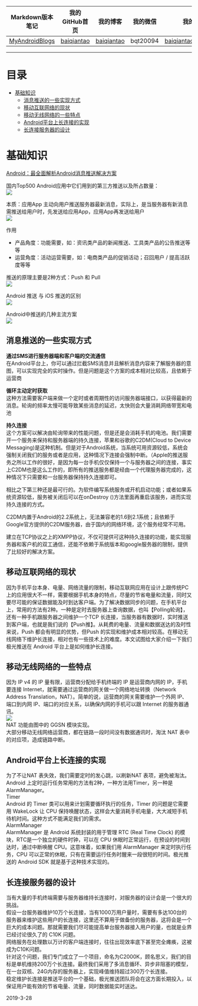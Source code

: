 | Markdown版本笔记 | 我的GitHub首页 | 我的博客 | 我的微信 | 我的邮箱 |  
| :------------: | :------------: | :------------: | :------------: | :------------: |  
| [MyAndroidBlogs][Markdown] | [baiqiantao][GitHub] | [baiqiantao][博客] | bqt20094 | baiqiantao@sina.com |  
  
[Markdown]:https://github.com/baiqiantao/MyAndroidBlogs  
[GitHub]:https://github.com/baiqiantao  
[博客]:http://www.cnblogs.com/baiqiantao/  
  
  
***  
目录  
===  

- [基础知识](#基础知识)
	- [消息推送的一些实现方式](#消息推送的一些实现方式)
	- [移动互联网络的现状](#移动互联网络的现状)
	- [移动无线网络的一些特点](#移动无线网络的一些特点)
	- [Android平台上长连接的实现](#Android平台上长连接的实现)
	- [长连接服务器的设计](#长连接服务器的设计)
  
# 基础知识  
[Android：最全面解析Android消息推送解决方案](https://blog.csdn.net/carson_ho/article/details/52693242?locationNum=12)  
  
国内Top500 Android应用中它们用到的第三方推送以及所占数量：  
![](index_files/42018e7c-56f1-4a19-8127-69f2b025698d.jpg)  
  
本质：应用App 主动向用户推送服务器最新消息，实际上，是当服务器有新消息需推送给用户时，先发送给应用App，应用App再发送给用户  
![](index_files/1f23f37c-f125-4543-a868-af5c1772ab39.jpg)  
  
作用  
- 产品角度：功能需要，如：资讯类产品的新闻推送、工具类产品的公告推送等等  
- 运营角度：活动运营需要，如：电商类产品的促销活动；召回用户 / 提高活跃度等等  
  
推送的原理主要是2种方式：Push 和 Pull  
![](index_files/10fc9cae-d098-46ce-9c6a-d98be0d14b9e.jpg)  
  
Android 推送 与 iOS 推送的区别  
![](index_files/e15d6917-2439-4d49-ad47-d90c58e0a836.png)  
  
Android中推送的几种主流方案  
![](index_files/912895cb-599c-4708-ad5e-79a6889524fb.png)  
  
## 消息推送的一些实现方式  
**通过SMS进行服务器端和客户端的交流通信**  
在Android平台上，你可以通过拦截SMS消息并且解析消息内容来了解服务器的意图，可以实现完全的实时操作。但是问题是这个方案的成本相对比较高，且依赖于运营商  
  
**循环主动定时获取**  
这种方法需要客户端来做一个定时或者周期性的访问服务器端接口，以获得最新的消息。轮询的频率太慢可能导致某些消息的延迟，太快则会大量消耗网络带宽和电池  
  
**持久连接**  
这个方案可以解决由轮询带来的性能问题，但是还是会消耗手机的电池。我们需要开一个服务来保持和服务器端的持久连接，苹果和谷歌的C2DM(Cloud to Device Messaging)是这种机制。但是对于Android系统，当系统可用资源较低，系统会强制关闭我们的服务或者是应用，这种情况下连接会强制中断。（Apple的推送服务之所以工作的很好，是因为每一台手机仅仅保持一个与服务器之间的连接，事实上C2DM也是这么工作的，即所有的推送服务都是经由一个代理服务器完成的，这种情况下只需要和一台服务器保持持久连接即可。  
  
相比之下第三种还是最可行的。为软件编写系统服务或开机启动功能；或者如果系统资源较低，服务被关闭后可以在onDestroy ()方法里面再重启该服务，进而实现持久连接的方式。  
  
C2DM内置于Android的2.2系统上，无法兼容老的1.6到2.1系统；且依赖于Google官方提供的C2DM服务器，由于国内的网络环境，这个服务经常不可用。  
  
建立在TCP协议之上的XMPP协议，不仅可提供可这种持久连接的功能，能实现服务器和客户机的双工通信，还能不依赖于系统版本和google服务器的限制，提供了比较好的解决方案。  
  
## 移动互联网络的现状  
因为手机平台本身、电量、网络流量的限制，移动互联网应用在设计上跟传统PC 上的应用很大不一样，需要根据手机本身的特点，尽量的节省电量和流量，同时又要尽可能的保证数据能及时到达客户端。为了解决数据同步的问题，在手机平台上，常用的方法有2种。一种是定时去服务器上查询数据，也叫【Polling轮询】，还有一种手机跟服务器之间维护一个TCP 长连接，当服务器有数据时，实时推送到客户端，也就是我们说的【Push推】。从耗费的电量、流量和数据送达的及时性来说，Push 都会有明显的优势，但Push 的实现和维护成本相对较高。在移动无线网络下维护长连接，相对也有一些技术上的难度。本文试图给大家介绍一下我们极光推送在 Android 平台上是如何维护长连接。  
  
## 移动无线网络的一些特点  
因为 IP v4 的 IP 量有限，运营商分配给手机终端的 IP 是运营商内网的 IP，手机要连接 Internet，就需要通过运营商的网关做一个网络地址转换（Network Address Translation，NAT）。简单的说，运营商的网关需要维护一个外网 IP、端口到内网 IP、端口的对应关系，以确保内网的手机可以跟 Internet 的服务器通讯。  
![](index_files/7a9d036c-a241-4ec4-8160-44eb52d9bca9.jpg)  
NAT 功能由图中的 GGSN 模块实现。  
大部分移动无线网络运营商，都在链路一段时间没有数据通讯时，淘汰 NAT 表中的对应项，造成链路中断。  
  
## Android平台上长连接的实现  
为了不让NAT 表失效，我们需要定时的发心跳，以刷新NAT 表项，避免被淘汰。Android 上定时运行任务常用的方法有2种，一种方法用Timer，另一种是AlarmManager。  
Timer  
Android 的 Timer 类可以用来计划需要循环执行的任务，Timer 的问题是它需要用 WakeLock 让 CPU 保持唤醒状态，这样会大量消耗手机电量，大大减短手机待机时间。这种方式不能满足我们的需求。  
AlarmManager  
AlarmManager 是 Android 系统封装的用于管理 RTC (Real Time Clock) 的模块，RTC是一个独立的硬件时钟，可以在 CPU 休眠时正常运行，在预设的时间到达时，通过中断唤醒 CPU。这意味着，如果我们用 AlarmManager 来定时执行任务，CPU 可以正常的休眠，只有在需要运行任务时醒来一段很短的时间。极光推送的 Android SDK 就是基于这种技术实现的。  
   
## 长连接服务器的设计  
当有大量的手机终端需要与服务器维持长连接时，对服务器的设计会是一个很大的挑战。  
假设一台服务器维护10万个长连接，当有1000万用户量时，需要有多达100台的服务器来维护这些用户的长连接，这里还不算用于做备份的服务器，这将会是一个巨大的成本问题。那就需要我们尽可能提高单台服务器接入用户的量，也就是业界已经讨论很久了的 C10K 问题。  
网络服务在处理数以万计的客户端连接时，往往出现效率底下甚至完全瘫痪，这被成为C10K问题。  
针对这个问题，我们专门成立了一个项目，命名为C2000K，顾名思义，我们的目标是单机维持200万个长连接。最终我们采用了多消息循环、异步非阻塞的模型，在一台双核、24G内存的服务器上，实现峰值维持超过300万个长连接。  
稳定维护长连接是推送平台的一个基础，极光推送团队将会在这方面长期投入，以保证用户能有效的节省电量、流量，同时数据能实时送达。  
  
2019-3-28  
